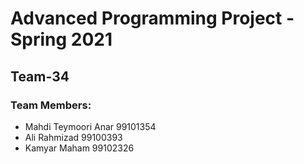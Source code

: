 # Advanced Programming Project - Spring 2021
## Team-34

### Team Members:
- Mahdi Teymoori Anar 99101354
- Ali Rahmizad 99100393
- Kamyar Maham 99102326
